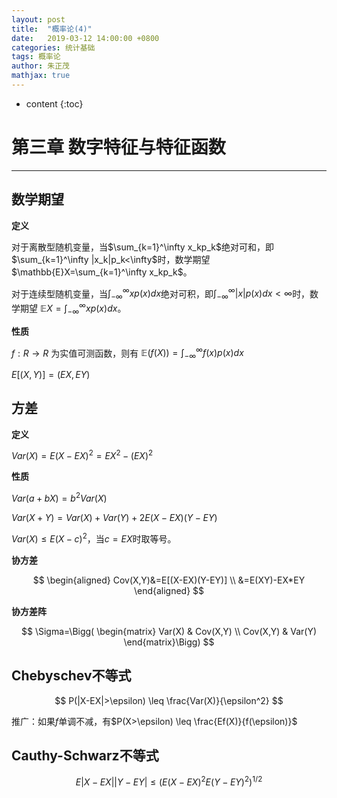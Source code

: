 ```yaml
---
layout: post
title:  "概率论(4)"
date:   2019-03-12 14:00:00 +0800
categories: 统计基础
tags: 概率论
author: 朱正茂
mathjax: true
---
```

* content
{:toc}


# 第三章 数字特征与特征函数






---
## 数学期望

**定义**

对于离散型随机变量，当$\sum_{k=1}^\infty x_kp_k$绝对可和，即$\sum_{k=1}^\infty |x_k|p_k<\infty$时，数学期望 $\mathbb{E}X=\sum_{k=1}^\infty x_kp_k$。

对于连续型随机变量，当$\int_{-\infty}^\infty xp(x)dx$绝对可积，即$\int_{-\infty}^\infty |x|p(x)dx<\infty$时，数学期望 $\mathbb{E}X=\int_{-\infty}^\infty xp(x)dx$。

**性质**

$f:R\to R$ 为实值可测函数，则有
$\mathbb{E}(f(X))=\int_{-\infty}^\infty f(x)p(x)dx$ 

$E[(X,Y)]=(EX,EY)$

## 方差

**定义**

$Var(X)=E(X-EX)^2=EX^2-(EX)^2$

**性质**

$Var(a+bX)=b^2 Var(X)$

$Var(X+Y)=Var(X)+Var(Y)+2E(X-EX)(Y-EY)$

$Var(X)\leq E(X-c)^2$，当$c=EX$时取等号。

**协方差**

$$
\begin{aligned}
Cov(X,Y)&=E[(X-EX)(Y-EY)] \\
&=E(XY)-EX*EY
\end{aligned}
$$

**协方差阵**

$$
\Sigma=\Bigg( \begin{matrix}
Var(X) & Cov(X,Y) \\
Cov(X,Y) & Var(Y)  
\end{matrix}\Bigg)
$$

## Chebyschev不等式

$$
P(|X-EX|>\epsilon) \leq \frac{Var(X)}{\epsilon^2}
$$

推广：如果$f$单调不减，有$P(X>\epsilon) \leq \frac{Ef(X)}{f(\epsilon)}$

## Cauthy-Schwarz不等式

$$
E|X-EX||Y-EY| \leq (E(X-EX)^2 E(Y-EY)^2)^{1/2}
$$















